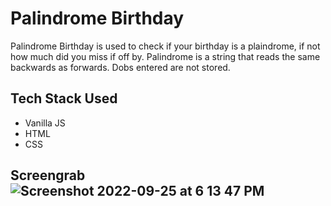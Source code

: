 # Palindrome Birthday

Palindrome Birthday is used to check if your birthday is a plaindrome, if not how much did you miss if off by. Palindrome is a string that reads the same backwards as forwards. Dobs entered are not stored. 

## Tech Stack Used 
* Vanilla JS 
* HTML 
* CSS



## Screengrab![Screenshot 2022-09-25 at 6 13 47 PM](https://user-images.githubusercontent.com/44650625/192144030-05387bc7-17c9-4506-8e32-35dc4d1911dc.png)



